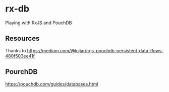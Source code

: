 # rx-db

Playing with RxJS and PouchDB

## Resources

Thanks to https://medium.com/@luijar/rxjs-pouchdb-persistent-data-flows-480f503ee41f

## PourchDB

https://pouchdb.com/guides/databases.html
